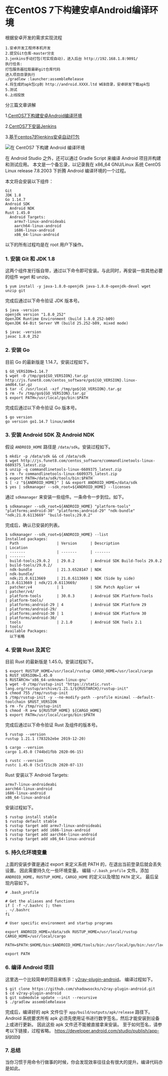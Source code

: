 # 在CentOS 7下构建安卓Android编译环境

根据安卓开发的需求实现流程

```
1.安卓开发工程师本机开发
2.提交Git仓库-master分支
3.jenkins手动打包(可实现自动)，进入后台 http://192.168.1.8:9091/
执行任务:
打包服务器拉取最新git仓库代码
进入项目目录执行
./gradlew :launcher:assembleRelease
4.将生成的apk包cp到 http://android.XXXX.ltd WEB目录，安卓研发下载apk包
5.测试
6.上线投放
```

分三篇文章讲解

1.[CentOS7下构建安卓Android编译环境](http://g.xgss.net/doc/android-to-apk/1.Centos7-Android-software.html)

2.[CentOS7下安装Jenkins](http://g.xgss.net/doc/jenkins/CentOS-7-Install-Jenkins.html)

3.[基于centos7的jenkins安卓自动打包](http://g.xgss.net/doc/android-to-apk/3.Centos7-Android-jenkins.html)



![在 CentOS7 下构建 Android 编译环境](http://imgoss.xgss.net/picgo/android.png?aliyunoss)

在 Android Studio 之外，还可以通过 Gradle Script 来编译 Android 项目并构建和测试应用。
本文是一个备忘录，以记录我在 x86_64 GNU/Linux 系统 CentOS Linux release 7.8.2003 下折腾 Android 编译环境的一个过程。

本文将会安装以下组件：

```bsh
Git
JDK 1.8
Go 1.14.7
Android SDK
  Android NDK
Rust 1.45.0
  Android Targets:
    armv7-linux-androideabi
    aarch64-linux-android
    i686-linux-android
    x86_64-linux-android
```

以下的所有过程均是在 root 用户下操作。

### 1. 安装 Git 和 JDK 1.8

这两个组件发行版自带，通过以下命令即可安装。与此同时，再安装一些其他必要的组件 wget 和 unzip。

```bsh
$ yum install -y java-1.8.0-openjdk java-1.8.0-openjdk-devel wget unzip git
```

完成后通过以下命令验证 JDK 版本号。

```bsh
$ java -version
openjdk version "1.8.0_252"
OpenJDK Runtime Environment (build 1.8.0_252-b09)
OpenJDK 64-Bit Server VM (build 25.252-b09, mixed mode)

```

```bsh
$ javac -version
javac 1.8.0_252
```

### 2. 安装 Go

目前 Go 的最新版是 1.14.7。安装过程如下。

```bsh
$ GO_VERSION=1.14.7
$ wget -O /tmp/go${GO_VERSION}.tar.gz http://js.funet8.com/centos_software/go${GO_VERSION}.linux-amd64.tar.gz
$ tar -C /usr/local -xzf /tmp/go${GO_VERSION}.tar.gz
$ rm -fv /tmp/go${GO_VERSION}.tar.gz
$ export PATH=/usr/local/go/bin:$PATH
```

完成后通过以下命令验证 Go 版本号。

```bsh
$ go version
go version go1.14.7 linux/amd64
```

### 3. 安装 Android SDK 及 Android NDK

假设 `ANDROID_HOME` 路径是 `/data/sdk`。安装过程如下。

```bsh
$ mkdir -p /data/sdk && cd /data/sdk
$ wget http://js.funet8.com/centos_software/commandlinetools-linux-6609375_latest.zip
$ unzip -q commandlinetools-linux-6609375_latest.zip
$ rm -fv commandlinetools-linux-6609375_latest.zip
$ export PATH=/data/sdk/tools/bin:$PATH
$ [ -z "${ANDROID_HOME}" ] && export ANDROID_HOME=/data/sdk
$ yes | sdkmanager --sdk_root=${ANDROID_HOME} --licenses
```

通过 `sdkmanager` 来安装一些组件。一条命令一步到位。如下。

```bsh
$ sdkmanager --sdk_root=${ANDROID_HOME} "platform-tools" "platforms;android-30" "platforms;android-29" "ndk-bundle" "ndk;21.0.6113669" "build-tools;29.0.2"
```

完成后，确认已安装的列表。

```bsh
$ sdkmanager --sdk_root=${ANDROID_HOME} --list
Installed packages:
  Path                 | Version      | Description                     | Location             
  -------              | -------      | -------                         | -------              
  build-tools;29.0.2   | 29.0.2       | Android SDK Build-Tools 29.0.2  | build-tools/29.0.2/  
  ndk-bundle           | 21.3.6528147 | NDK                             | ndk-bundle/          
  ndk;21.0.6113669     | 21.0.6113669 | NDK (Side by side) 21.0.6113669 | ndk/21.0.6113669/    
  patcher;v4           | 1            | SDK Patch Applier v4            | patcher/v4/          
  platform-tools       | 30.0.3       | Android SDK Platform-Tools      | platform-tools/      
  platforms;android-29 | 4            | Android SDK Platform 29         | platforms/android-29/
  platforms;android-30 | 1            | Android SDK Platform 30         | platforms/android-30/
  tools                | 2.1.0        | Android SDK Tools 2.1           | tools/               
Available Packages:
  以下省略
```

### 4. 安装 Rust 及其它

目前 Rust 的最新版是 1.45.0。安装过程如下。

```bsh
$ export RUSTUP_HOME=/usr/local/rustup CARGO_HOME=/usr/local/cargo
$ RUST_VERSION=1.45.0
$ RUSTARCH='x86_64-unknown-linux-gnu'
$ wget -O /tmp/rustup-init "https://static.rust-lang.org/rustup/archive/1.21.1/${RUSTARCH}/rustup-init"
$ chmod 755 /tmp/rustup-init
$ /tmp/rustup-init -y --no-modify-path --profile minimal --default-toolchain $RUST_VERSION
$ rm -fv /tmp/rustup-init
$ chmod -R a+w ${RUSTUP_HOME} ${CARGO_HOME}
$ export PATH=/usr/local/cargo/bin:$PATH
```

完成后通过以下命令验证 Rust 及组件的版本号。

```bsh
$ rustup --version
rustup 1.21.1 (7832b2ebe 2019-12-20)
```

```bsh
$ cargo --version
cargo 1.45.0 (744bd1fbb 2020-06-15)
```

```bsh
$ rustc --version
rustc 1.45.0 (5c1f21c3b 2020-07-13)
```

Rust 安装以下 Android Targets:

```bsh
armv7-linux-androideabi
aarch64-linux-android
i686-linux-android
x86_64-linux-android
```

安装过程如下。

```bsh
$ rustup install stable
$ rustup default stable
$ rustup target add armv7-linux-androideabi
$ rustup target add i686-linux-android
$ rustup target add aarch64-linux-android
$ rustup target add x86_64-linux-android
```

### 5. 持久化环境变量

上面的安装步骤是通过 export 来定义系统 PATH 的，在退出当前登录后就会丢失设置。
因此需要持久化一些环境变量。
编辑 `~/.bash_profile` 文件。添加 `ANDROID_HOME`，`RUSTUP_HOME`，`CARGO_HOME` 的定义以及增加 `PATH` 定义。
最后呈现内容如下。

```bsh
# .bash_profile

# Get the aliases and functions
if [ -f ~/.bashrc ]; then
. ~/.bashrc
fi

# User specific environment and startup programs

export ANDROID_HOME=/data/sdk RUSTUP_HOME=/usr/local/rustup CARGO_HOME=/usr/local/cargo

PATH=$PATH:$HOME/bin:$ANDROID_HOME/tools/bin:/usr/local/go/bin:/usr/local/cargo/bin

export PATH
```

### 6. 编译 Android 项目

这里选一个比较简单的项目来练手：[v2ray-plugin-android](https://github.com/shadowsocks/v2ray-plugin-android)。
编译过程如下。

```bsh
$ git clone https://github.com/shadowsocks/v2ray-plugin-android.git
$ cd v2ray-plugin-android
$ git submodule update --init --recursive
$ ./gradlew assembleRelease
```

完成后，编译好的 apk 文件位于 `app/build/outputs/apk/release` 路径下。
Android 系统要求所有 apk 必须先使用证书进行数字签名，然后才能安装到设备上或进行更新。
因此这些 apk 文件还不能被直接拿来安装。
至于如何签名，请参考以下链接，过程省略。
https://developer.android.com/studio/publish/app-signing

### 7. 总结

当你习惯于用命令行做事的时候，你会发现效率往往会有很大的提升。编译代码亦是如此。